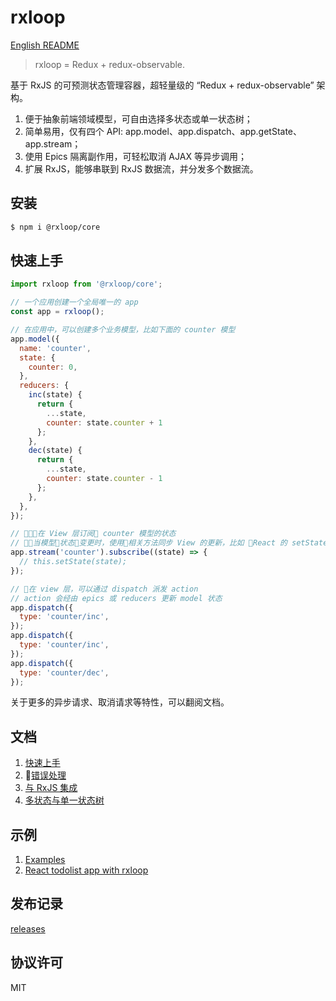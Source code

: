 # rxloop
[English README](README.md)
> rxloop = Redux + redux-observable.

基于 RxJS 的可预测状态管理容器，超轻量级的 “Redux + redux-observable” 架构。

1. 便于抽象前端领域模型，可自由选择多状态或单一状态树；
2. 简单易用，仅有四个 API: app.model、app.dispatch、app.getState、app.stream；
3. 使用 Epics 隔离副作用，可轻松取消 AJAX 等异步调用；
4. 扩展 RxJS，能够串联到 RxJS 数据流，并分发多个数据流。

## 安装
```bash
$ npm i @rxloop/core
```

## 快速上手
```javascript
import rxloop from '@rxloop/core';

// 一个应用创建一个全局唯一的 app
const app = rxloop();

// 在应用中，可以创建多个业务模型，比如下面的 counter 模型
app.model({
  name: 'counter',
  state: {
    counter: 0,
  },
  reducers: {
    inc(state) {
      return {
        ...state,
        counter: state.counter + 1
      };
    },
    dec(state) {
      return {
        ...state,
        counter: state.counter - 1
      };
    },
  },
});

// 在 View 层订阅 counter 模型的状态
// 当模型状态变更时，使用相关方法同步 View 的更新，比如 React 的 setState 方法
app.stream('counter').subscribe((state) => {
  // this.setState(state);
});

// 在 view 层，可以通过 dispatch 派发 action
// action 会经由 epics 或 reducers 更新 model 状态
app.dispatch({
  type: 'counter/inc',
});
app.dispatch({
  type: 'counter/inc',
});
app.dispatch({
  type: 'counter/dec',
});
```

关于更多的异步请求、取消请求等特性，可以翻阅文档。

## 文档

1. [快速上手](https://talkingdata.github.io/rxloop/#/basics/getting-started)
2. [错误处理](https://talkingdata.github.io/rxloop/#/basics/error-handler)
3. [与 RxJS 集成](https://talkingdata.github.io/rxloop/#/advanced/integration-with-rxjs)
4. [多状态与单一状态树](https://talkingdata.github.io/rxloop/#/advanced/multi-state-and-single-state)

## 示例

1. [Examples](https://github.com/TalkingData/rxloop/tree/master/examples)
2. [React todolist app with rxloop](https://github.com/TalkingData/rxloop-react-todos)

## 发布记录

[releases](https://github.com/TalkingData/rxloop/releases)

## 协议许可
MIT
